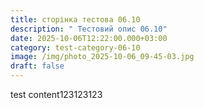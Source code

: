 ```yaml
---
title: сторінка тестова 06.10
description: " Тестовий опис 06.10"
date: 2025-10-06T12:22:00.000+03:00
category: test-category-06-10
image: /img/photo_2025-10-06_09-45-03.jpg
draft: false
---
```

test content123123123

